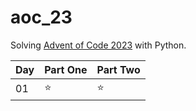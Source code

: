 # aoc_23

Solving [Advent of Code 2023](https://adventofcode.com/2023) with Python.

| Day | Part One | Part Two |
| --- | -------- | -------- |
| 01  | ⭐       | ⭐      |